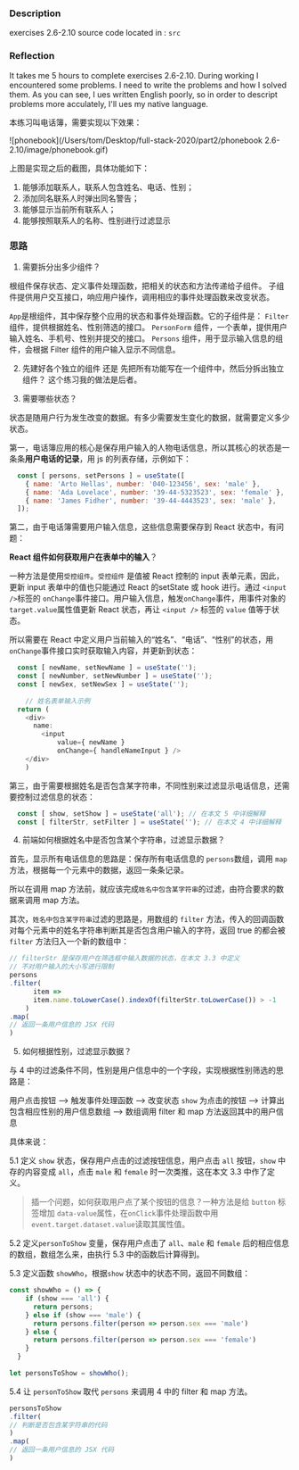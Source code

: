 ### Description
exercises 2.6-2.10 source code located in : `src`

### Reflection
It takes me 5 hours to complete exercises 2.6-2.10. During working I encountered some problems. I need to write the problems and how I solved them. As you can see, I ues written English poorly, so in order to descript problems more acculately, I'll ues my native language.


本练习叫电话簿，需要实现以下效果：

![phonebook](/Users/tom/Desktop/full-stack-2020/part2/phonebook 2.6-2.10/image/phonebook.gif)

上图是实现之后的截图，具体功能如下：
1. 能够添加联系人，联系人包含姓名、电话、性别；
2. 添加同名联系人时弹出同名警告；
3. 能够显示当前所有联系人；
4. 能够按照联系人的名称、性别进行过滤显示

### 思路
1. 需要拆分出多少组件？

根组件保存状态、定义事件处理函数，把相关的状态和方法传递给子组件。
子组件提供用户交互接口，响应用户操作，调用相应的事件处理函数来改变状态。

`App`是根组件，其中保存整个应用的状态和事件处理函数。它的子组件是：
`Filter` 组件，提供根据姓名、性别筛选的接口。
`PersonForm` 组件，一个表单，提供用户输入姓名、手机号、性别并提交的接口。
`Persons` 组件，用于显示输入信息的组件，会根据 Filter 组件的用户输入显示不同信息。

2. 先建好各个独立的组件 还是 先把所有功能写在一个组件中，然后分拆出独立组件？
这个练习我的做法是后者。

3. 需要哪些状态？

状态是随用户行为发生改变的数据。有多少需要发生变化的数据，就需要定义多少状态。

第一，电话簿应用的核心是保存用户输入的人物电话信息，所以其核心的状态是一条条**用户电话的记录**，用 js 的列表存储，示例如下：

```js
  const [ persons, setPersons ] = useState([
    { name: 'Arto Hellas', number: '040-123456', sex: 'male' },
    { name: 'Ada Lovelace', number: '39-44-5323523', sex: 'female' },
    { name: 'James Fidher', number: '39-44-4443523', sex: 'male' },
  ]);
```

第二，由于电话簿需要用户输入信息，这些信息需要保存到 React 状态中，有问题：

**React 组件如何获取用户在表单中的输入**？

一种方法是使用`受控组件`。`受控组件` 是值被 React 控制的 input 表单元素，因此，更新 input 表单中的值也只能通过 React 的setState 或 hook 进行。通过 `<input />`标签的 `onChange`事件接口。用户输入信息，触发`onChange`事件，用事件对象的 `target.value`属性值更新 React 状态，再让 `<input />` 标签的 `value` 值等于状态。

所以需要在 React 中定义用户当前输入的“姓名”、“电话”、“性别”的状态，用`onChange`事件接口实时获取输入内容，并更新到状态：

```js
  const [ newName, setNewName ] = useState('');
  const [ newNumber, setNewNumber ] = useState('');
  const [ newSex, setNewSex ] = useState('');
  
    // 姓名表单输入示例
  return (
    <div>
      name: 
        <input
        	value={ newName }
        	onChange={ handleNameInput } />
    </div>
	)
```

第三，由于需要根据姓名是否包含某字符串，不同性别来过滤显示电话信息，还需要控制过滤信息的状态：

```js
  const [ show, setShow ] = useState('all'); // 在本文 5 中详细解释
  const [ filterStr, setFilter ] = useState(''); // 在本文 4 中详细解释
```

4. 前端如何根据姓名中是否包含某个字符串，过滤显示数据？

首先，显示所有电话信息的思路是：保存所有电话信息的 `persons`数组，调用 `map`方法，根据每一个元素中的数据，返回一条条记录。

所以在调用 map 方法前，就应该完成`姓名中包含某字符串`的过滤，由符合要求的数据来调用 map 方法。

其次，`姓名中包含某字符串`过滤的思路是，用数组的 `filter` 方法，传入的回调函数对每个元素中的姓名字符串判断其是否包含用户输入的字符，返回 true 的都会被 `filter` 方法归入一个新的数组中：

```js
// filterStr 是保存用户在筛选框中输入数据的状态，在本文 3.3 中定义
// 不对用户输入的大小写进行限制
persons
.filter(
      item => 
      item.name.toLowerCase().indexOf(filterStr.toLowerCase()) > -1
    )
.map(
// 返回一条用户信息的 JSX 代码 
)
```

5. 如何根据性别，过滤显示数据？

与 4 中的过滤条件不同，性别是用户信息中的一个字段，实现根据性别筛选的思路是：

用户点击按钮 --> 触发事件处理函数 --> 改变状态 `show` 为点击的按钮  --> 计算出包含相应性别的用户信息数组 --> 数组调用 filter 和 map 方法返回其中的用户信息

具体来说：

5.1 定义 `show` 状态，保存用户点击的过滤按钮信息，用户点击 `all` 按钮，`show` 中存的内容变成 `all`，点击 `male` 和  `female` 时一次类推，这在本文 3.3 中作了定义。

> 插一个问题，如何获取用户点了某个按钮的信息？一种方法是给 `button` 标签增加 `data-value`属性，在`onClick`事件处理函数中用`event.target.dataset.value`读取其属性值。


5.2 定义`personToShow` 变量，保存用户点击了 `all`、`male` 和 `female` 后的相应信息的数组，数组怎么来，由执行 5.3 中的函数后计算得到。


5.3 定义函数 `showWho`，根据`show` 状态中的状态不同，返回不同数组：
```js
const showWho = () => {
    if (show === 'all') {
      return persons;
    } else if (show === 'male') {
      return persons.filter(person => person.sex === 'male')
    } else {
      return persons.filter(person => person.sex === 'female')
    }
  }
  
let personsToShow = showWho();
```


5.4  让 `personToShow` 取代 `persons` 来调用 4 中的 filter 和 map 方法。 
```js
personsToShow
.filter(
// 判断是否包含某字符串的代码
)
.map(
// 返回一条用户信息的 JSX 代码 
)
```

